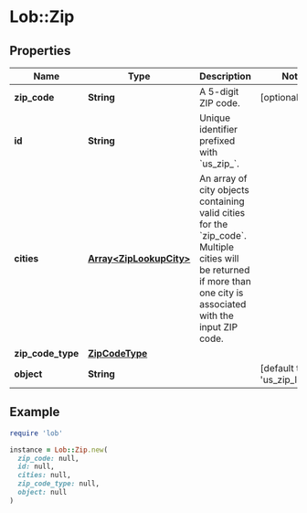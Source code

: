 # Lob::Zip

## Properties

| Name | Type | Description | Notes |
| ---- | ---- | ----------- | ----- |
| **zip_code** | **String** | A 5-digit ZIP code. | [optional] |
| **id** | **String** | Unique identifier prefixed with &#x60;us_zip_&#x60;. |  |
| **cities** | [**Array&lt;ZipLookupCity&gt;**](ZipLookupCity.md) | An array of city objects containing valid cities for the &#x60;zip_code&#x60;. Multiple cities will be returned if more than one city is associated with the input ZIP code.  |  |
| **zip_code_type** | [**ZipCodeType**](ZipCodeType.md) |  |  |
| **object** | **String** |  | [default to &#39;us_zip_lookup&#39;] |

## Example

```ruby
require 'lob'

instance = Lob::Zip.new(
  zip_code: null,
  id: null,
  cities: null,
  zip_code_type: null,
  object: null
)
```

